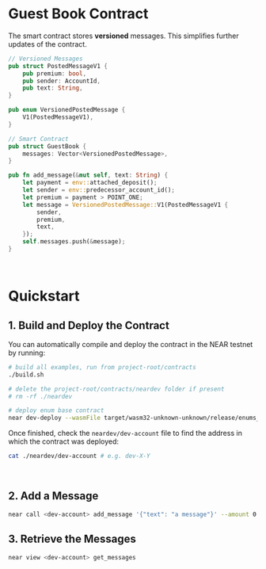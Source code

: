 # Guest Book Contract

The smart contract stores **versioned** messages. This simplifies further updates of the contract.

```rust
// Versioned Messages
pub struct PostedMessageV1 {
    pub premium: bool,
    pub sender: AccountId,
    pub text: String,
}

pub enum VersionedPostedMessage {
    V1(PostedMessageV1),
}

// Smart Contract
pub struct GuestBook {
    messages: Vector<VersionedPostedMessage>,
}

pub fn add_message(&mut self, text: String) {
    let payment = env::attached_deposit();
    let sender = env::predecessor_account_id();
    let premium = payment > POINT_ONE;
    let message = VersionedPostedMessage::V1(PostedMessageV1 {
        sender,
        premium,
        text,
    });
    self.messages.push(&message);
}
```

<br />

# Quickstart

## 1. Build and Deploy the Contract
You can automatically compile and deploy the contract in the NEAR testnet by running:

```bash
# build all examples, run from project-root/contracts
./build.sh

# delete the project-root/contracts/neardev folder if present
# rm -rf ./neardev

# deploy enum base contract
near dev-deploy --wasmFile target/wasm32-unknown-unknown/release/enums_base.wasm
```

Once finished, check the `neardev/dev-account` file to find the address in which the contract was deployed:

```bash
cat ./neardev/dev-account # e.g. dev-X-Y
```
<br />

## 2. Add a Message
```bash
near call <dev-account> add_message '{"text": "a message"}' --amount 0.1 --accountId <account>
```

## 3. Retrieve the Messages
```bash
near view <dev-account> get_messages
```